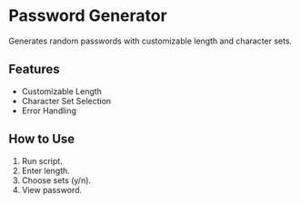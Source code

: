 # Password Generator

Generates random passwords with customizable length and character sets.

## Features

* Customizable Length
* Character Set Selection
* Error Handling

## How to Use

1.  Run script.
2.  Enter length.
3.  Choose sets (y/n).
4.  View password.
   
